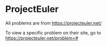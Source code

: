# ProjectEuler

All problems are from https://projecteuler.net/

To view a specific problem on their site, go to https://projecteuler.net/problem=#